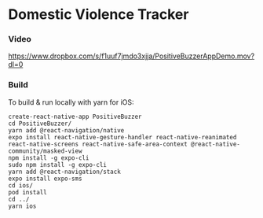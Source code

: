 # Domestic Violence Tracker

### Video

https://www.dropbox.com/s/f1uuf7jmdo3xjja/PositiveBuzzerAppDemo.mov?dl=0

### Build

To build & run locally with yarn for iOS:

```
create-react-native-app PositiveBuzzer
cd PositiveBuzzer/
yarn add @react-navigation/native
expo install react-native-gesture-handler react-native-reanimated react-native-screens react-native-safe-area-context @react-native-community/masked-view
npm install -g expo-cli
sudo npm install -g expo-cli
yarn add @react-navigation/stack
expo install expo-sms
cd ios/
pod install
cd ../
yarn ios 
```
